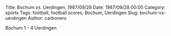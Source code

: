 Title: Bochum vs. Uerdingen, 1987/09/28
Date: 1987/09/28 00:00
Category: sports
Tags: football, football scores, Bochum, Uerdingen
Slug: bochum-vs-uerdingen
Author: carbonero


Bochum 1 - 4 Uerdingen
